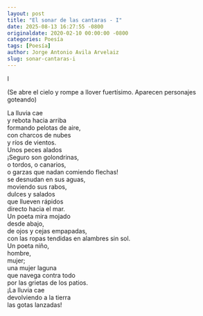 ```yaml
---
layout: post
title: "El sonar de las cantaras - I"
date: 2025-08-13 16:27:55 -0800
originaldate: 2020-02-10 00:00:00 -0800
categories: Poesía
tags: [Poesía]
author: Jorge Antonio Avila Arvelaiz
slug: sonar-cantaras-i
---
```


I

(Se abre el cielo y rompe a llover fuertísimo. Aparecen personajes goteando)  

La lluvia cae  
y rebota hacia arriba  
formando pelotas de aire,  
con charcos de nubes  
y ríos de vientos.  
Unos peces alados  
¡Seguro son golondrinas,  
o tordos, o canarios,  
o garzas que nadan comiendo flechas!  
se desnudan en sus aguas,  
moviendo sus rabos,  
dulces y salados  
que llueven rápidos  
directo hacia el mar.  
Un poeta mira mojado  
desde abajo,  
de ojos y cejas empapadas,  
con las ropas tendidas en alambres sin sol.  
Un poeta niño,  
hombre,  
mujer;  
una mujer laguna  
que navega contra todo  
por las grietas de los patios.  
¡La lluvia cae  
devolviendo a la tierra  
las gotas lanzadas!